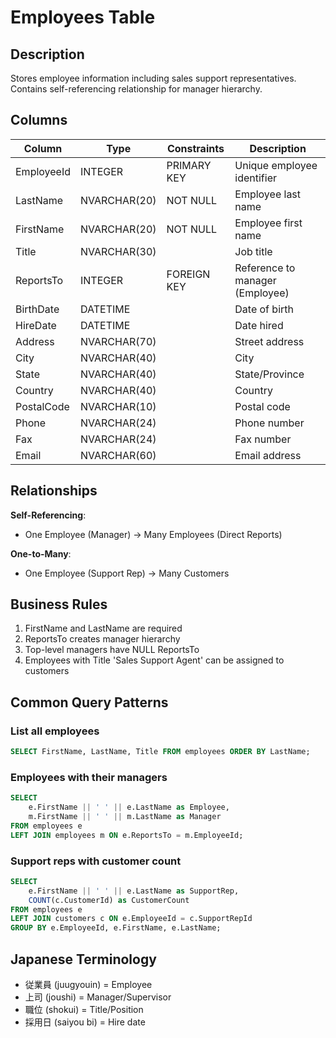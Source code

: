 # Employees Table

## Description
Stores employee information including sales support representatives. Contains self-referencing relationship for manager hierarchy.

## Columns

| Column | Type | Constraints | Description |
|--------|------|-------------|-------------|
| EmployeeId | INTEGER | PRIMARY KEY | Unique employee identifier |
| LastName | NVARCHAR(20) | NOT NULL | Employee last name |
| FirstName | NVARCHAR(20) | NOT NULL | Employee first name |
| Title | NVARCHAR(30) | | Job title |
| ReportsTo | INTEGER | FOREIGN KEY | Reference to manager (Employee) |
| BirthDate | DATETIME | | Date of birth |
| HireDate | DATETIME | | Date hired |
| Address | NVARCHAR(70) | | Street address |
| City | NVARCHAR(40) | | City |
| State | NVARCHAR(40) | | State/Province |
| Country | NVARCHAR(40) | | Country |
| PostalCode | NVARCHAR(10) | | Postal code |
| Phone | NVARCHAR(24) | | Phone number |
| Fax | NVARCHAR(24) | | Fax number |
| Email | NVARCHAR(60) | | Email address |

## Relationships

**Self-Referencing**:
- One Employee (Manager) → Many Employees (Direct Reports)

**One-to-Many**:
- One Employee (Support Rep) → Many Customers

## Business Rules

1. FirstName and LastName are required
2. ReportsTo creates manager hierarchy
3. Top-level managers have NULL ReportsTo
4. Employees with Title 'Sales Support Agent' can be assigned to customers

## Common Query Patterns

### List all employees
```sql
SELECT FirstName, LastName, Title FROM employees ORDER BY LastName;
```

### Employees with their managers
```sql
SELECT
    e.FirstName || ' ' || e.LastName as Employee,
    m.FirstName || ' ' || m.LastName as Manager
FROM employees e
LEFT JOIN employees m ON e.ReportsTo = m.EmployeeId;
```

### Support reps with customer count
```sql
SELECT
    e.FirstName || ' ' || e.LastName as SupportRep,
    COUNT(c.CustomerId) as CustomerCount
FROM employees e
LEFT JOIN customers c ON e.EmployeeId = c.SupportRepId
GROUP BY e.EmployeeId, e.FirstName, e.LastName;
```

## Japanese Terminology
- 従業員 (juugyouin) = Employee
- 上司 (joushi) = Manager/Supervisor
- 職位 (shokui) = Title/Position
- 採用日 (saiyou bi) = Hire date
